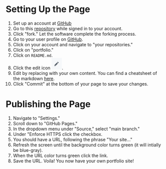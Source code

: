 # Setting Up the Page
1. Set up an account at [GitHub](https://github.com)
2. Go to this [repository](https://github.com/milesccoleman/portfolio.git) while signed in to your account. 
3. Click "fork." Let the software complete the forking process. 
4. Go to your user profile on [GitHub](https://github.com). 
5. Click on your account and navigate to "your repositories." 
6. Click on "portfolio." 
7. Click on ```README.md```. 
8. Click the edit icon ![edit icon!](edit.png "edit icon"). 
9. Edit by replacing with your own content. You can find a cheatsheet of the markdown [here](https://www.markdownguide.org/basic-syntax#headings). 
10. Click "Commit" at the bottom of your page to save your changes. 

# Publishing the Page
1. Navigate to "Settings." 
2. Scroll down to "GitHub Pages." 
3. In the dropdown menu under "Source," select "main branch." 
4. Under "Enforce HTTPS click the checkbox. 
5. You should have a URL, following the phrase "Your site..." 
6. Refresh the screen until the background color turns green (it will intially be blue-gray). 
7. When the URL color turns green click the link. 
8. Save the URL. Voila! You now have your own portfolio site! 

